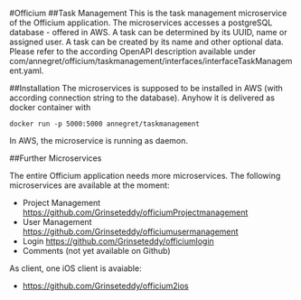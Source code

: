 #Officium
##Task Management
This is the task management microservice of the Officium application.
The microservices accesses a postgreSQL database - offered in AWS.
A task can be determined by its UUID, name or assigned user.
A task can be created by its name and other optional data. Please refer to the
according OpenAPI description available under com/annegret/officium/taskmanagement/interfaces/interfaceTaskManagement.yaml.

##Installation
The microservices is supposed to be installed in AWS (with according connection 
string to the database). Anyhow it is delivered as docker container with 

`docker run -p 5000:5000 annegret/taskmanagement`

In AWS, the microservice is running as daemon.

##Further Microservices

The entire Officium application needs more microservices. The following microservices
are available at the moment:
* Project Management https://github.com/Grinseteddy/officiumProjectmanagement
* User Management https://github.com/Grinseteddy/officiumusermanagement
* Login https://github.com/Grinseteddy/officiumlogin
* Comments (not yet available on Github)

As client, one iOS client is avaiable:
 * https://github.com/Grinseteddy/officium2ios


